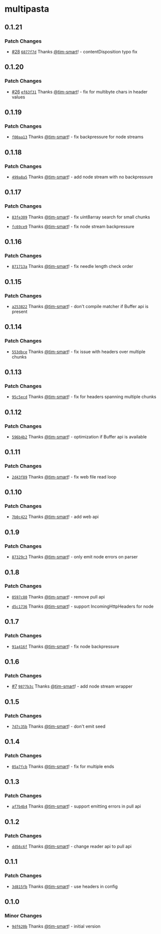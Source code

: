 # multipasta

## 0.1.21

### Patch Changes

- [#28](https://github.com/tim-smart/multipasta/pull/28) [`6877f7d`](https://github.com/tim-smart/multipasta/commit/6877f7d5511807a26e393cbdc07aa7edf931b1fd) Thanks [@tim-smart](https://github.com/tim-smart)! - contentDisposition typo fix

## 0.1.20

### Patch Changes

- [#26](https://github.com/tim-smart/multipasta/pull/26) [`ef63f31`](https://github.com/tim-smart/multipasta/commit/ef63f31c9f32094aab54b301ab0c4592a91b7233) Thanks [@tim-smart](https://github.com/tim-smart)! - fix for multibyte chars in header values

## 0.1.19

### Patch Changes

- [`f00aa13`](https://github.com/tim-smart/multipasta/commit/f00aa1376f761b643a14d6cb083fbe4a222de04a) Thanks [@tim-smart](https://github.com/tim-smart)! - fix backpressure for node streams

## 0.1.18

### Patch Changes

- [`499a8a5`](https://github.com/tim-smart/multipasta/commit/499a8a532198f231e4b8308e78ab5ee8a9d6571e) Thanks [@tim-smart](https://github.com/tim-smart)! - add node stream with no backpressure

## 0.1.17

### Patch Changes

- [`83fe309`](https://github.com/tim-smart/multipasta/commit/83fe309e05a0251af65c2cc82ffde9b4f168733c) Thanks [@tim-smart](https://github.com/tim-smart)! - fix uint8array search for small chunks

- [`fc69ce9`](https://github.com/tim-smart/multipasta/commit/fc69ce952a3f9f95997b35c78ca143b852ddfccd) Thanks [@tim-smart](https://github.com/tim-smart)! - fix node stream backpressure

## 0.1.16

### Patch Changes

- [`871713a`](https://github.com/tim-smart/multipasta/commit/871713a7649e6ba05885f499b54d8c56c7a2479f) Thanks [@tim-smart](https://github.com/tim-smart)! - fix needle length check order

## 0.1.15

### Patch Changes

- [`a253822`](https://github.com/tim-smart/multipasta/commit/a2538228912c5c6a296434aa214781afccc0df4c) Thanks [@tim-smart](https://github.com/tim-smart)! - don't compile matcher if Buffer api is present

## 0.1.14

### Patch Changes

- [`553dbce`](https://github.com/tim-smart/multipasta/commit/553dbcebc3b36fbbd959b65eb1c45f0966792451) Thanks [@tim-smart](https://github.com/tim-smart)! - fix issue with headers over multiple chunks

## 0.1.13

### Patch Changes

- [`95c5ecd`](https://github.com/tim-smart/multipasta/commit/95c5ecde600c14363ab489f9edce26dcfd7697be) Thanks [@tim-smart](https://github.com/tim-smart)! - fix for headers spanning multiple chunks

## 0.1.12

### Patch Changes

- [`596b4b2`](https://github.com/tim-smart/multipasta/commit/596b4b2c992f3aac3b4dbc388ab95bec456ef3ca) Thanks [@tim-smart](https://github.com/tim-smart)! - optimization if Buffer api is available

## 0.1.11

### Patch Changes

- [`2d43f89`](https://github.com/tim-smart/multipasta/commit/2d43f89b1cab57fcfe8581355b147112bb869729) Thanks [@tim-smart](https://github.com/tim-smart)! - fix web file read loop

## 0.1.10

### Patch Changes

- [`7b0c422`](https://github.com/tim-smart/multipasta/commit/7b0c42202035260925e7e6c7333aad7e202c824d) Thanks [@tim-smart](https://github.com/tim-smart)! - add web api

## 0.1.9

### Patch Changes

- [`87329c3`](https://github.com/tim-smart/multipasta/commit/87329c30b6fda1050d5788910b47023ba6629a4f) Thanks [@tim-smart](https://github.com/tim-smart)! - only emit node errors on parser

## 0.1.8

### Patch Changes

- [`0597c80`](https://github.com/tim-smart/multipasta/commit/0597c801260917351ff5c1124cde5c36ba153cbc) Thanks [@tim-smart](https://github.com/tim-smart)! - remove pull api

- [`d5c1736`](https://github.com/tim-smart/multipasta/commit/d5c1736fcc510c2b01654d0d2300f81ad1a6ed20) Thanks [@tim-smart](https://github.com/tim-smart)! - support IncomingHttpHeaders for node

## 0.1.7

### Patch Changes

- [`91a416f`](https://github.com/tim-smart/multipasta/commit/91a416fe2c8c174e15a7669ca9da570129544a61) Thanks [@tim-smart](https://github.com/tim-smart)! - fix node backpressure

## 0.1.6

### Patch Changes

- [#7](https://github.com/tim-smart/multipasta/pull/7) [`9877b3c`](https://github.com/tim-smart/multipasta/commit/9877b3c9b6eb79b1edf32dcbd215b74264267461) Thanks [@tim-smart](https://github.com/tim-smart)! - add node stream wrapper

## 0.1.5

### Patch Changes

- [`7d7c35b`](https://github.com/tim-smart/multipasta/commit/7d7c35b8f6f7cf9f45d5c26f983a9d308fbad529) Thanks [@tim-smart](https://github.com/tim-smart)! - don't emit seed

## 0.1.4

### Patch Changes

- [`05a7fcb`](https://github.com/tim-smart/multipasta/commit/05a7fcb91719fec363323e3a62f7f5502ad98f4d) Thanks [@tim-smart](https://github.com/tim-smart)! - fix for multiple ends

## 0.1.3

### Patch Changes

- [`af7b4b4`](https://github.com/tim-smart/multipasta/commit/af7b4b4e28ac4692ae33871940423a64707b3cf6) Thanks [@tim-smart](https://github.com/tim-smart)! - support emitting errors in pull api

## 0.1.2

### Patch Changes

- [`dd56c6f`](https://github.com/tim-smart/multipasta/commit/dd56c6f7e0a69791e709182e4071cf743da32452) Thanks [@tim-smart](https://github.com/tim-smart)! - change reader api to pull api

## 0.1.1

### Patch Changes

- [`3d815fb`](https://github.com/tim-smart/multipasta/commit/3d815fbbd5930b4909b9611d24622fbbcb56528e) Thanks [@tim-smart](https://github.com/tim-smart)! - use headers in config

## 0.1.0

### Minor Changes

- [`9df620b`](https://github.com/tim-smart/multipasta/commit/9df620ba4693827afa7a7d1a95d141323e0a9d60) Thanks [@tim-smart](https://github.com/tim-smart)! - initial version
